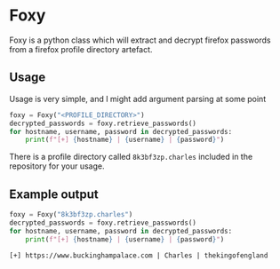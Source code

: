 # Foxy
Foxy is a python class which will extract and decrypt firefox passwords from a firefox profile directory artefact. 

## Usage
Usage is very simple, and I might add argument parsing at some point

```python
foxy = Foxy("<PROFILE_DIRECTORY>")
decrypted_passwords = foxy.retrieve_passwords()
for hostname, username, password in decrypted_passwords:
    print(f"[+] {hostname} | {username} | {password}")
```

There is a profile directory called `8k3bf3zp.charles` included in the repository for your usage.

## Example output

```python
foxy = Foxy("8k3bf3zp.charles")
decrypted_passwords = foxy.retrieve_passwords()
for hostname, username, password in decrypted_passwords:
    print(f"[+] {hostname} | {username} | {password}")
```

```
[+] https://www.buckinghampalace.com | Charles | thekingofengland
```